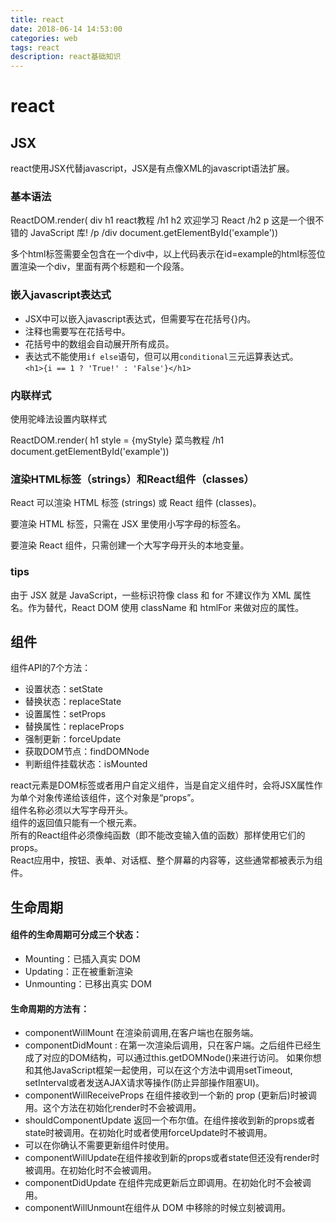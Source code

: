 ```yaml
---
title: react
date: 2018-06-14 14:53:00
categories: web
tags: react
description: react基础知识
---     
```


# react

## JSX

react使用JSX代替javascript，JSX是有点像XML的javascript语法扩展。

### 基本语法

ReactDOM.render(
  div 
    h1 react教程 /h1
    h2 欢迎学习 React /h2
    p 这是一个很不错的 JavaScript 库! /p
  /div
document.getElementById('example'))

多个html标签需要全包含在一个div中，以上代码表示在id=example的html标签位置渲染一个div，里面有两个标题和一个段落。

### 嵌入javascript表达式

* JSX中可以嵌入javascript表达式，但需要写在花括号{}内。
* 注释也需要写在花括号中。
* 花括号中的数组会自动展开所有成员。
* 表达式不能使用`if else`语句，但可以用`conditional`三元运算表达式。  
  `<h1>{i == 1 ? 'True!' : 'False'}</h1>`

### 内联样式

使用驼峰法设置内联样式

ReactDOM.render(
  h1 style = {myStyle} 菜鸟教程 /h1
  document.getElementById('example'))

### 渲染HTML标签（strings）和React组件（classes）

React 可以渲染 HTML 标签 (strings) 或 React 组件 (classes)。

要渲染 HTML 标签，只需在 JSX 里使用小写字母的标签名。


要渲染 React 组件，只需创建一个大写字母开头的本地变量。


### tips

由于 JSX 就是 JavaScript，一些标识符像 class 和 for 不建议作为 XML 属性名。作为替代，React DOM 使用 className 和 htmlFor 来做对应的属性。

## 组件

组件API的7个方法：

* 设置状态：setState
* 替换状态：replaceState
* 设置属性：setProps
* 替换属性：replaceProps
* 强制更新：forceUpdate
* 获取DOM节点：findDOMNode
* 判断组件挂载状态：isMounted

react元素是DOM标签或者用户自定义组件，当是自定义组件时，会将JSX属性作为单个对象传递给该组件，这个对象是“props”。  
组件名称必须以大写字母开头。  
组件的返回值只能有一个根元素。  
所有的React组件必须像纯函数（即不能改变输入值的函数）那样使用它们的props。  
React应用中，按钮、表单、对话框、整个屏幕的内容等，这些通常都被表示为组件。

## 生命周期

#### 组件的生命周期可分成三个状态：

* Mounting：已插入真实 DOM
* Updating：正在被重新渲染
* Unmounting：已移出真实 DOM

#### 生命周期的方法有：

* componentWillMount 在渲染前调用,在客户端也在服务端。
* componentDidMount : 在第一次渲染后调用，只在客户端。之后组件已经生成了对应的DOM结构，可以通过this.getDOMNode()来进行访问。 如果你想和其他JavaScript框架一起使用，可以在这个方法中调用setTimeout, setInterval或者发送AJAX请求等操作(防止异部操作阻塞UI)。
* componentWillReceiveProps 在组件接收到一个新的 prop (更新后)时被调用。这个方法在初始化render时不会被调用。
* shouldComponentUpdate 返回一个布尔值。在组件接收到新的props或者state时被调用。在初始化时或者使用forceUpdate时不被调用。
* 可以在你确认不需要更新组件时使用。
* componentWillUpdate在组件接收到新的props或者state但还没有render时被调用。在初始化时不会被调用。
* componentDidUpdate 在组件完成更新后立即调用。在初始化时不会被调用。
* componentWillUnmount在组件从 DOM 中移除的时候立刻被调用。